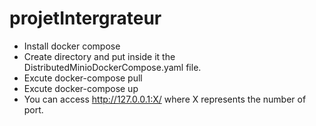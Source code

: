 # projetIntergrateur
- Install docker compose
- Create directory and put inside it the DistributedMinioDockerCompose.yaml file.
- Excute docker-compose pull
- Excute docker-compose up 
- You can access http://127.0.0.1:X/ where X represents the number of port.
